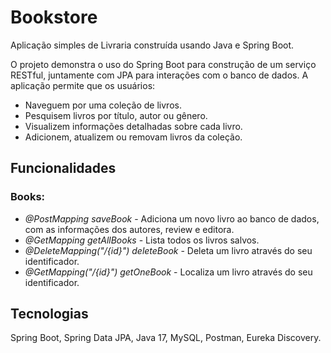 # Bookstore

Aplicação simples de Livraria construída usando Java e Spring Boot. 
<p>O projeto demonstra o uso do Spring Boot para construção de um serviço RESTful, juntamente com JPA para interações com o banco de dados. A aplicação permite que os usuários: </p>

- Naveguem por uma coleção de livros.
- Pesquisem livros por título, autor ou gênero.
- Visualizem informações detalhadas sobre cada livro.
- Adicionem, atualizem ou removam livros da coleção.

## Funcionalidades

### Books:
- *@PostMapping saveBook* - Adiciona um novo livro ao banco de dados, com as informações dos autores, review e editora. 
- *@GetMapping getAllBooks* - Lista todos os livros salvos. 
- *@DeleteMapping("/{id}") deleteBook* - Deleta um livro através do seu identificador. 
- *@GetMapping("/{id}") getOneBook* - Localiza um livro através do seu identificador.
  
## Tecnologias 

Spring Boot, Spring Data JPA, Java 17, MySQL, Postman, Eureka Discovery. 
